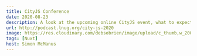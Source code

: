```yaml
---
title: CityJS Conference
date: 2020-08-23
description: A look at the upcoming online CityJS event, what to expect from an online conference and we get some insight from some of the speakers.
url: http://podcast.lnug.org/city-js-2020
image: https://res.cloudinary.com/debsobrien/image/upload/c_thumb,w_200,g_face/v1607250563/debbie.codes/podcasts/cityjs_rg9qzr.jpg
tags: [Nuxt]
host: Simon McManus
---
```

